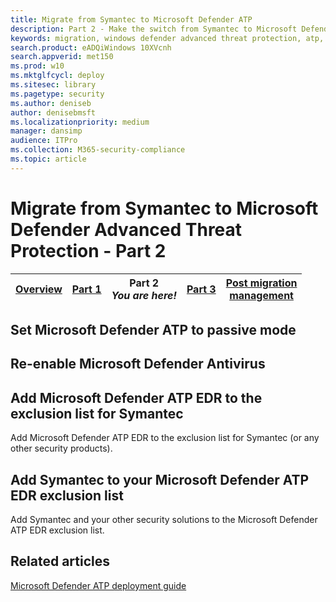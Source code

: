 ```yaml
---
title: Migrate from Symantec to Microsoft Defender ATP
description: Part 2 - Make the switch from Symantec to Microsoft Defender ATP
keywords: migration, windows defender advanced threat protection, atp, edr
search.product: eADQiWindows 10XVcnh
search.appverid: met150
ms.prod: w10
ms.mktglfcycl: deploy
ms.sitesec: library
ms.pagetype: security
ms.author: deniseb
author: denisebmsft
ms.localizationpriority: medium
manager: dansimp
audience: ITPro
ms.collection: M365-security-compliance 
ms.topic: article
---
```


# Migrate from Symantec to Microsoft Defender Advanced Threat Protection - Part 2

| [Overview](symantec-to-microsoft-defender-atp-migration.md)  | [Part 1](symantec-to-microsoft-defender-atp-part1.md)  | Part 2<br/>*You are here!* | [Part 3](symantec-to-microsoft-defender-atp-part3.md) | [Post migration <br/>management](microsoft-defender-atp-post-migration-management.md) |
|--|--|--|--|--|



## Set Microsoft Defender ATP to passive mode

## Re-enable Microsoft Defender Antivirus

## Add Microsoft Defender ATP EDR to the exclusion list for Symantec

Add Microsoft Defender ATP EDR to the exclusion list for Symantec (or any other security products).

## Add Symantec to your Microsoft Defender ATP EDR exclusion list

Add Symantec and your other security solutions to the Microsoft Defender ATP EDR exclusion list.


## Related articles

[Microsoft Defender ATP deployment guide](https://docs.microsoft.com/windows/security/threat-protection/microsoft-defender-atp/deployment-phases)


